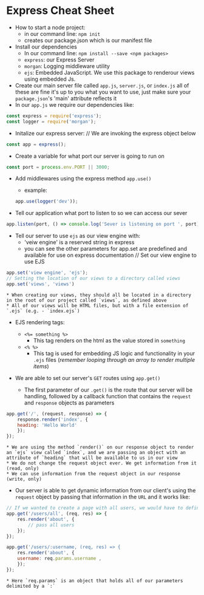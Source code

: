 # Express Cheat Sheet 
- How to start a node project:
    * in our command line: `npm init`
    * creates our package.json which is our manifest file 
- Install our dependencies 
    * In our command line: `npm install --save <npm packages>`
    * `express`: our Express Server 
    * `morgan`: Logging middleware utility 
    * `ejs`: Embedded JavaScript. We use this package to renderour views using embedded Js. 
- Create our main server file called `app.js`, `server.js`, or `index.js` all of these are fine it's up to you what you want to use, just make sure your `package.json`'s 'main' attribute reflects it
- In our `app.js` we require our dependencies like: 

```javascript 
const express = require('express');
const logger = require('morgan'); 
```

- Initalize our express server:
// We are invoking the express object below

```javascript
const app = express(); 
```

- Create a variable for what port our server is going to run on

```javascript 
const port = process.env.PORT || 3000; 
```

- Add middlewares using the express method `app.use()`
    * example:
    ```javascript 
    app.use(logger('dev'));
    ```

- Tell our application what port to listen to so we can access our sever 
```javascript
app.listen(port, () => console.log('Sever is listening on port ', port));
```

- Tell our server to use `ejs` as our view engine with:
    * 'veiw engine' is a reserved string in express 
    * you can see the other parameters for app.set are predefined and available for use on express documentation 
// Set our view engine to use EJS
```javascript
app.set('view engine', 'ejs');
// Setting the location of our views to a directory called views 
app.set('views', 'views')
```
    * When creating our views, they should all be located in a directory in the root of our project called `views`, as defined above
    * All of our views will be HTML files, but with a file extension of `.ejs` (e.g. - `index.ejs`)

- EJS rendering tags: 
    * `<%= something %>`
        - This tag renders on the html as the value stored in `something`
    * `<% %>` 
        - This tag is used for embedding JS logic and functionality in your `.ejs` files 
        (_remember looping through an array to render multiple items_)

- We are able to set our server's `GET` routes using `app.get()`
    * The first parameter of our `.get()` is the route that our server will be handling, followed by a callback function that contains the `request` and `response` objects as parameters 

```javascript 
app.get('/', (request, response) => {
    response.render('index', {
    heading: 'Hello World'
    });
});
```
    * We are using the method `render()` on our response object to render an `ejs` view called `index`, and we are passing an object with an attribute of `heading` that will be available to us in our view 
    * We do not change the request object ever. We get information from it (read, only)
    * We can use information from the request object in our response (write, only)

- Our server is able to get dynamic information from our client's using the `request` object by passing that information in the `URL` and it works like:

```javascript
// If we wanted to create a page with all users, we would have to define it before username or else JS would think that 'all' is the username
app.get('/users/all', (req, res) => {
    res.render('about', {
        // pass all users
    });
});

app.get('/users/:username, (req, res) => {
    res.render('about', {
    username: req.params.username ,
    });
});
```
    * Here `req.params` is an object that holds all of our parameters delimited by a `:`


